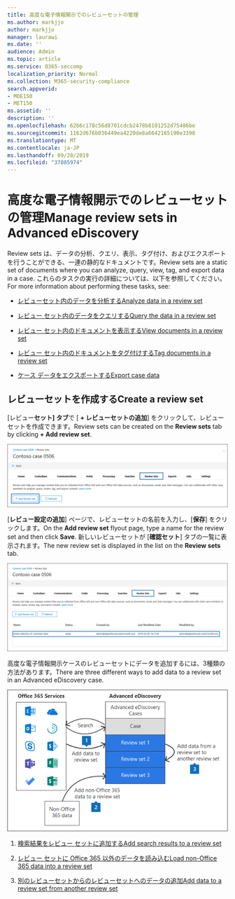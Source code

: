 ```yaml
---
title: 高度な電子情報開示でのレビューセットの管理
ms.author: markjjo
author: markjjo
manager: laurawi
ms.date: ''
audience: Admin
ms.topic: article
ms.service: O365-seccomp
localization_priority: Normal
ms.collection: M365-security-compliance
search.appverid:
- MOE150
- MET150
ms.assetid: ''
description: ''
ms.openlocfilehash: 62b6c178c56d8701cdcb2478b8101252d75486be
ms.sourcegitcommit: 1162d676b036449ea4220de8a6642165190e3398
ms.translationtype: MT
ms.contentlocale: ja-JP
ms.lasthandoff: 09/20/2019
ms.locfileid: "37085974"
---
```

# <a name="manage-review-sets-in-advanced-ediscovery"></a><span data-ttu-id="34b58-102">高度な電子情報開示でのレビューセットの管理</span><span class="sxs-lookup"><span data-stu-id="34b58-102">Manage review sets in Advanced eDiscovery</span></span>

<span data-ttu-id="34b58-103">Review sets は、データの分析、クエリ、表示、タグ付け、およびエクスポートを行うことができる、一連の静的なドキュメントです。</span><span class="sxs-lookup"><span data-stu-id="34b58-103">Review sets are a static set of documents where you can analyze, query, view, tag, and export data in a case.</span></span> <span data-ttu-id="34b58-104">これらのタスクの実行の詳細については、以下を参照してください。</span><span class="sxs-lookup"><span data-stu-id="34b58-104">For more information about performing these tasks, see:</span></span>

- [<span data-ttu-id="34b58-105">レビューセット内のデータを分析する</span><span class="sxs-lookup"><span data-stu-id="34b58-105">Analyze data in a review set</span></span>](analyzing-data-in-review-set.md)

- [<span data-ttu-id="34b58-106">レビュー セット内のデータをクエリする</span><span class="sxs-lookup"><span data-stu-id="34b58-106">Query the data in a review set</span></span>](review-set-search.md)

- [<span data-ttu-id="34b58-107">レビュー セット内のドキュメントを表示する</span><span class="sxs-lookup"><span data-stu-id="34b58-107">View documents in a review set</span></span>](view-documents-in-review-set.md)

- [<span data-ttu-id="34b58-108">レビュー セット内のドキュメントをタグ付けする</span><span class="sxs-lookup"><span data-stu-id="34b58-108">Tag documents in a review set</span></span>](tagging-documents.md)

- [<span data-ttu-id="34b58-109">ケース データをエクスポートする</span><span class="sxs-lookup"><span data-stu-id="34b58-109">Export case data</span></span>](exporting-data-ediscover20.md)

## <a name="create-a-review-set"></a><span data-ttu-id="34b58-110">レビューセットを作成する</span><span class="sxs-lookup"><span data-stu-id="34b58-110">Create a review set</span></span>

<span data-ttu-id="34b58-111">[レビュー**セット] タブ**で [ **+ レビューセットの追加**] をクリックして、レビューセットを作成できます。</span><span class="sxs-lookup"><span data-stu-id="34b58-111">Review sets can be created on the **Review sets** tab by clicking **+ Add review set**.</span></span>

![レビューセットを追加する](media/f45c51d9-585d-47d1-b7fb-0288715e0b6a.png)

<span data-ttu-id="34b58-113">[**レビュー設定の追加**] ページで、レビューセットの名前を入力し、[**保存**] をクリックします。</span><span class="sxs-lookup"><span data-stu-id="34b58-113">On the **Add review set** flyout page, type a name for the review set and then click **Save**.</span></span> <span data-ttu-id="34b58-114">新しいレビューセットが [**確認セット**] タブの一覧に表示されます。</span><span class="sxs-lookup"><span data-stu-id="34b58-114">The new review set is displayed in the list on the **Review sets** tab.</span></span>

![[レビューセット] タブに新しいレビューセットが表示されている](media/AeDnewreviewset.png)

<span data-ttu-id="34b58-116">高度な電子情報開示ケースのレビューセットにデータを追加するには、3種類の方法があります。</span><span class="sxs-lookup"><span data-stu-id="34b58-116">There are three different ways to add data to a review set in an Advanced eDiscovery case.</span></span>

![レビューセットに追加する3つの方法](media/1f1f4efd-c03b-4255-bc3d-df358e56549c.png)

1. [<span data-ttu-id="34b58-118">検索結果をレビュー セットに追加する</span><span class="sxs-lookup"><span data-stu-id="34b58-118">Add search results to a review set</span></span>](add-data-to-review-set.md)

2. [<span data-ttu-id="34b58-119">レビュー セットに Office 365 以外のデータを読み込む</span><span class="sxs-lookup"><span data-stu-id="34b58-119">Load non-Office 365 data into a review set</span></span>](load-non-office365-data.md)

3. [<span data-ttu-id="34b58-120">別のレビューセットからのレビューセットへのデータの追加</span><span class="sxs-lookup"><span data-stu-id="34b58-120">Add data to a review set from another review set</span></span>](add-data-to-review-set-from-another-review-set.md)
